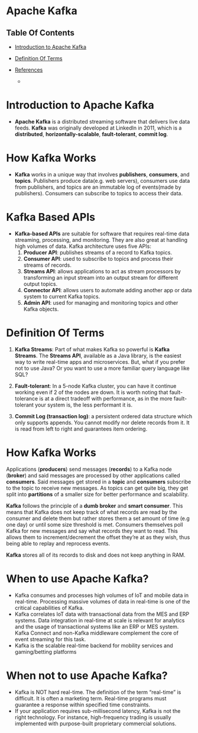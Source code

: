 # Apache Kafka

## Table Of Contents
- [Introduction to Apache Kafka](#Introduction-to-Apache-Kafka)

- [Definition Of Terms](#Definition-Of-Terms)

- [References]()
    - []()

# Introduction to Apache Kafka
* __Apache Kafka__ is a distributed streaming software that delivers live data feeds. __Kafka__ was originally developed at LinkedIn in 2011, which is a __distributed__, __horizontally-scalable__, __fault-tolerant__, __commit log__.

# How Kafka Works
* __Kafka__ works in a unique way that involves __publishers__, __consumers__, and __topics__. Publishers produce data(e.g. web servers), consumers use data from publishers, and topics are an immutable log of events(made by publishers). Consumers can subscribe to topics to access their data.
# Kafka Based APIs
* __Kafka-based APIs__ are suitable for software that requires real-time data streaming, processing, and monitoring.  They are also great at handling high volumes of data. Kafka architecture uses five APIs:
    1. __Producer API__: publishes streams of a record to Kafka topics.
    2. __Consumer API__: used to subscribe to topics and process their streams of records.
    3. __Streams API__: allows applications to act as stream processors by transforming an input stream into an output stream for different output topics.
    4. __Connector API__: allows users to automate adding another app or data system to current Kafka topics.
    5. __Admin API__: used for managing and monitoring topics and other Kafka objects.


# Definition Of Terms
1. __Kafka Streams__: Part of what makes Kafka so powerful is __Kafka Streams__. The __Streams API__, available as a Java library, is the easiest way to write real-time apps and microservices. But, what if you prefer not to use Java? Or you want to use a more familiar query language like SQL?

2. __Fault-tolerant__: In a 5-node Kafka cluster, you can have it continue working even if 2 of the nodes are down. It is worth noting that fault-tolerance is at a direct tradeoff with performance, as in the more fault-tolerant your system is, the less performant it is.

3. __Commit Log (transaction log)__: a persistent ordered data structure which only supports appends. You cannot modify nor delete records from it. It is read from left to right and guarantees item ordering.

# How Kafka Works
Applications (__producers__) send messages (__records__) to a Kafka node (__broker__) and said messages are processed by other applications called __consumers__. Said messages get stored in a __topic__ and __consumers__ subscribe to the topic to receive new messages. As topics can get quite big, they get split into __partitions__ of a smaller size for better performance and scalability.

__Kafka__ follows the principle of a __dumb broker__ and __smart consumer__. This means that Kafka does not keep track of what records are read by the consumer and delete them but rather stores them a set amount of time (e.g one day) or until some size threshold is met. Consumers themselves poll Kafka for new messages and say what records they want to read. This allows them to increment/decrement the offset they’re at as they wish, thus being able to replay and reprocess events.

__Kafka__ stores all of its records to disk and does not keep anything in RAM. 

# When to use Apache Kafka?
* Kafka consumes and processes high volumes of IoT and mobile data in real-time. Processing massive volumes of data in real-time is one of the critical capabilities of Kafka.
* Kafka correlates IoT data with transactional data from the MES and ERP systems. Data integration in real-time at scale is relevant for analytics and the usage of transactional systems like an ERP or MES system. Kafka Connect and non-Kafka middleware complement the core of event streaming for this task.
* Kafka is the scalable real-time backend for mobility services and gaming/betting platforms

# When not to use Apache Kafka?
* Kafka is NOT hard real-time. The definition of the term “real-time” is difficult. It is often a marketing term. Real-time programs must guarantee a response within specified time constraints.
* If your application requires sub-millisecond latency, Kafka is not the right technology. For instance, high-frequency trading is usually implemented with purpose-built proprietary commercial solutions.